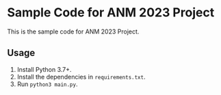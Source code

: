 # Sample Code for ANM 2023 Project
This is the sample code for ANM 2023 Project.

## Usage
1. Install Python 3.7+.
2. Install the dependencies in `requirements.txt`.
3. Run `python3 main.py`.
